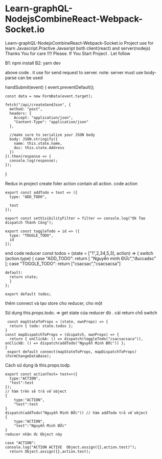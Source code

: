 # Learn-graphQL-NodejsCombineReact-Webpack-Socket.io

Learn-graphQL-NodejsCombineReact-Webpack-Socket.io
Project use for learn Javascript.Practive Javasript both client(react) and server(nodejs)
Thanks You for care !!!!
Please. If You Start Project . Let follow 

B1: npm install
B2: yarn dev


above code . it use for send request to server.
note: server must use body-parse can be used

handSubmit(event) {
    event.preventDefault();

    const data = new FormData(event.target);
   
    fetch("/api/createSendJson", {
      method: "post",
      headers: {
        Accept: "application/json",
        "Content-Type": "application/json"
      },

      //make sure to serialize your JSON body
      body: JSON.stringify({
        name: this.state.name,
        duc: this.state.Address
      })
    }).then(response => {
      console.log(response);
    });
  }
  
  Redux in project 
  create foler action contain all action. code action
  
    export const addTodo = text => ({
      type: "ADD_TODO",

      text
    });

    export const setVisibilityFilter = filter => console.log("Ok Tao dispatch Thành Công");

    export const toggleTodo = id => ({
      type: "TOGGLE_TODO",
      id
    });
    
    
  end code reducer
          const todos = (state = ["1",2,34,5,3], action) => {
      switch (action.type) {
    case "ADD_TODO":
      return [
      "Nguyễn minh ĐỨc","đuccadsc"
      ];
    case "TOGGLE_TODO":
      return ["csacsac","csacsacsa"]
      
    default:
      return state;
      }
    };

    export default todos;


thêm connect và tạo store cho reducer, cho một <Provider store={store}>

</Provider>
   Sử dụng this.props.todo.  => get state của reducer đó . cái return chố switch
 
     const mapStateToProps = (state, ownProps) => {
      return { todo: state.todos };
    }
    const mapDispatchToProps = (dispatch, ownProps) => {
      return { onClickA: () => dispatch(toggleTodo("csacsacsaca")), onClickB: () => dispatch(addTodo("Nguyễn Minh ĐỨc")) };
    }
     export default connect(mapStateToProps, mapDispatchToProps)(FormChangeDataBase);
 Cách sử dụng là this.props.todp.
 

    export const actionTest= test=>({
      type:"ACTION",
      "test":test
    });
    // hàm trên sẽ trả về object
    {
        type:"ACTION",
        "test":test
    }
    dispatch(addTodo("Nguyễn Minh ĐỨc")) // hàm addTodo trả về object 
    {
        type:"ACTION",
        "test":"Nguyễn Minh ĐỨc"
    }
    reducer nhân đc Object này
    
    case "ACTION":
    console.log("ACTION ACTIVE  Object.assign({},action.test)");
      return Object.assign({},action.test);
    
